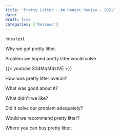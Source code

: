 ```yaml
---
title: 'Pretty Litter - An Honest Review - 2021'
date: 
draft: true
categories: ['Reviews']
---
```


Intro text.

Why we got pretty litter.

Problem we hoped pretty litter would solve

{{< youtube S34MqM4stVE >}}

How was pretty litter overall?

What was good about it?

What didn't we like?

Did it solve our problem adequately?

Would we recommend pretty litter?

Where you can buy pretty litter.